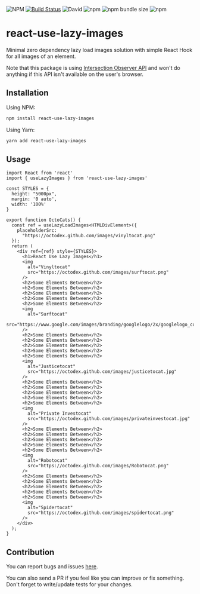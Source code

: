 ![NPM](https://img.shields.io/npm/l/react-use-lazy-images) [![Build Status](https://travis-ci.com/mamal72/react-use-lazy-images.svg?branch=master)](https://travis-ci.com/mamal72/react-use-lazy-images) ![David](https://img.shields.io/david/mamal72/react-use-lazy-images) ![npm](https://img.shields.io/npm/v/react-use-lazy-images) ![npm bundle size](https://img.shields.io/bundlephobia/minzip/react-use-lazy-images) ![npm](https://img.shields.io/npm/dm/react-use-lazy-images)

# react-use-lazy-images

Minimal zero dependency lazy load images solution with simple React Hook for all images of an element.

Note that this package is using [Intersection Observer API](https://developer.mozilla.org/en-US/docs/Web/API/Intersection_Observer_API) and won't do anything if this API isn't available on the user's browser.


## Installation

Using NPM:

```bash
npm install react-use-lazy-images
```

Using Yarn:

```bash
yarn add react-use-lazy-images
```


## Usage

```tsx
import React from 'react'
import { useLazyImages } from 'react-use-lazy-images'

const STYLES = {
  height: "5000px",
  margin: '0 auto',
  width: '100%'
}

export function OctoCats() {
  const ref = useLazyLoadImages<HTMLDivElement>({
    placeholderSrc:
      "https://octodex.github.com/images/vinyltocat.png"
  });
  return (
    <div ref={ref} style={STYLES}>
      <h1>React Use Lazy Images</h1>
      <img
        alt="Vinyltocat"
        src="https://octodex.github.com/images/surftocat.png"
      />
      <h2>Some Elements Between</h2>
      <h2>Some Elements Between</h2>
      <h2>Some Elements Between</h2>
      <h2>Some Elements Between</h2>
      <h2>Some Elements Between</h2>
      <img
        alt="Surftocat"
        src="https://www.google.com/images/branding/googlelogo/2x/googlelogo_color_92x30dp.png"
      />
      <h2>Some Elements Between</h2>
      <h2>Some Elements Between</h2>
      <h2>Some Elements Between</h2>
      <h2>Some Elements Between</h2>
      <h2>Some Elements Between</h2>
      <img
        alt="Justicetocat"
        src="https://octodex.github.com/images/justicetocat.jpg"
      />
      <h2>Some Elements Between</h2>
      <h2>Some Elements Between</h2>
      <h2>Some Elements Between</h2>
      <h2>Some Elements Between</h2>
      <h2>Some Elements Between</h2>
      <img
        alt="Private Investocat"
        src="https://octodex.github.com/images/privateinvestocat.jpg"
      />
      <h2>Some Elements Between</h2>
      <h2>Some Elements Between</h2>
      <h2>Some Elements Between</h2>
      <h2>Some Elements Between</h2>
      <h2>Some Elements Between</h2>
      <img
        alt="Robotocat"
        src="https://octodex.github.com/images/Robotocat.png"
      />
      <h2>Some Elements Between</h2>
      <h2>Some Elements Between</h2>
      <h2>Some Elements Between</h2>
      <h2>Some Elements Between</h2>
      <h2>Some Elements Between</h2>
      <img
        alt="Spidertocat"
        src="https://octodex.github.com/images/spidertocat.png"
      />
    </div>
  );
}
```


## Contribution

You can report bugs and issues [here](https://github.com/mamal72/react-use-lazy-images/issues/new).

You can also send a PR if you feel like you can improve or fix something. Don't forget to write/update tests for your changes.
